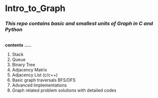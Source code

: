 # Intro_to_Graph
<i><h3>This repo contains basic and smallest units of Graph in C and Python</h3></i> </br>
<strong>contents .....</strong>  </br>

1. Stack
2. Queue
3. Binary Tree
4. Adjacency Matrix
5. Adjacency List (c/c++)
6. Basic graph traversals BFS/DFS
7. Advanced Implementations
8. Graph related problem solutions with detailed codes  
